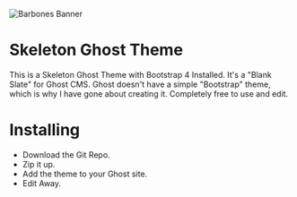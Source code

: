 ![Barbones Banner](https://svgur.com/i/Jdp.svg)


# Skeleton Ghost Theme

This is a Skeleton Ghost Theme with Bootstrap 4 Installed. It's a "Blank Slate" for Ghost CMS. Ghost doesn't have a simple "Bootstrap" theme, which is why I have gone about creating it. Completely free to use and edit. 

# Installing

- Download the Git Repo.
- Zip it up.
- Add the theme to your Ghost site.
- Edit Away.
